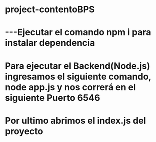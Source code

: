 # project-contentoBPS
# ---Ejecutar el comando npm i para instalar dependencia
# Para ejecutar el Backend(Node.js) ingresamos el siguiente comando, node app.js y nos correrá en el siguiente Puerto 6546
# Por ultimo abrimos el index.js del proyecto 
